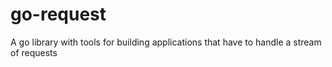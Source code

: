 # go-request
A go library with tools for building applications that have to handle a stream of requests
